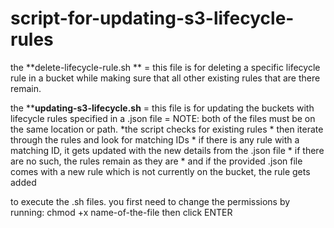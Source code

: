 # script-for-updating-s3-lifecycle-rules


the **delete-lifecycle-rule.sh ** 
  = this file is for deleting a specific lifecycle rule in a bucket while making sure that all other existing rules that are there remain.

the ****updating-s3-lifecycle.sh**
  = this file is for updating the buckets with lifecycle rules specified in a .json file
  = NOTE: both of the files must be on the same location or path.
         *the script checks for existing rules
          * then iterate through the rules and look for matching IDs
          * if there is any rule with a matching ID, it gets updated with the new details from the .json file
          * if there are no such, the rules remain as they are
          * and if the provided .json file comes with a new rule which is not currently on the bucket, the rule gets added

  to execute the .sh files.
      you first need to change the permissions by running: chmod +x name-of-the-file      then click ENTER
